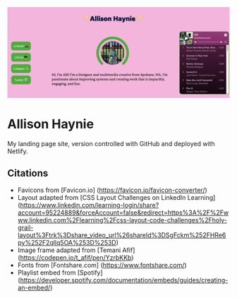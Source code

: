 ![screenshot of landing page site](https://github.com/ahaynie1/mywebsite/blob/main/screenshot1.png?raw=true)

# Allison Haynie
My landing page site, version controlled with GitHub and deployed with Netlify. 

## Citations
* Favicons from [Favicon.io] (https://favicon.io/favicon-converter/)
* Layout adapted from [CSS Layout Challenges on LinkedIn Learning] (https://www.linkedin.com/learning-login/share?account=95224889&forceAccount=false&redirect=https%3A%2F%2Fwww.linkedin.com%2Flearning%2Fcss-layout-code-challenges%2Fholy-grail-layout%3Ftrk%3Dshare_video_url%26shareId%3DSgFckm%252FHRe6py%252F2qllq5OA%253D%253D)
* Image frame adapted from [Temani Afif] (https://codepen.io/t_afif/pen/YzrbKKb)
* Fonts from [Fontshare.com] (https://www.fontshare.com/)
* Playlist embed from [Spotify] (https://developer.spotify.com/documentation/embeds/guides/creating-an-embed/)
